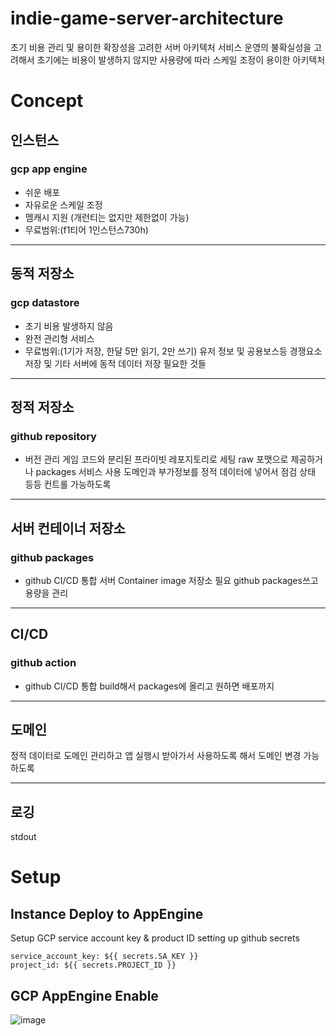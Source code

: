 # indie-game-server-architecture
초기 비용 관리 및 용이한 확장성을 고려한 서버 아키텍처
서비스 운영의 불확실성을 고려해서 초기에는 비용이 발생하지 않지만 사용량에 따라 스케일 조정이 용이한 아키텍처

# Concept
## 인스턴스
### gcp app engine
- 쉬운 배포
- 자유로운 스케일 조정
- 멤캐시 지원 (개런티는 없지만 제한없이 가능)
- 무료범위:(f1티어 1인스턴스730h)
---
## 동적 저장소
### gcp datastore
- 초기 비용 발생하지 않음
- 완전 관리형 서비스
- 무료범위:(1기가 저장, 한달 5만 읽기, 2만 쓰기)
유저 정보 및 공용보스등 경쟁요소 저장 및 기타 서버에 동적 데이터 저장 필요한 것들
---
## 정적 저장소
### github repository
- 버전 관리
게임 코드와 분리된 프라이빗 레포지토리로 세팅
raw 포맷으로 제공하거나 packages 서비스 사용
도메인과 부가정보를 정적 데이터에 넣어서 점검 상태 등등 컨트롤 가능하도록
---
## 서버 컨테이너 저장소
### github packages
- github CI/CD 통합
서버 Container image 저장소 필요
github packages쓰고 용량을 관리
---
## CI/CD
### github action
- github CI/CD 통합
build해서 packages에 올리고 원하면 배포까지
---
## 도메인
정적 데이터로 도메인 관리하고 앱 실행시 받아가서 사용하도록 해서 도메인 변경 가능하도록

---
## 로깅
stdout


# Setup
## Instance Deploy to AppEngine
Setup GCP service account key & product ID
setting up github secrets
```
service_account_key: ${{ secrets.SA_KEY }}
project_id: ${{ secrets.PROJECT_ID }}
```
## GCP AppEngine Enable   
![image](https://user-images.githubusercontent.com/22079767/143732125-7f4e9d47-859a-4df7-8d4a-284e90ab5e5c.png)
